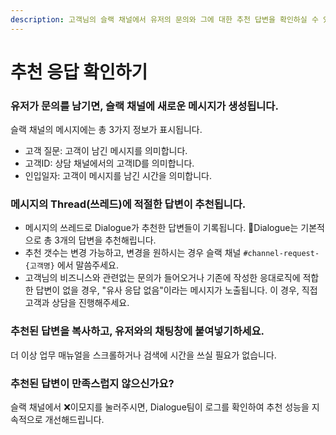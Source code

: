 ```yaml
---
description: 고객님의 슬랙 채널에서 유저의 문의와 그에 대한 추천 답변을 확인하실 수 있습니다.
---
```


# 추천 응답 확인하기

### 유저가 문의를 남기면, 슬랙 채널에 새로운 메시지가 생성됩니다.

슬랙 채널의 메시지에는 총 3가지 정보가 표시됩니다.

* 고객 질문: 고객이 남긴 메시지를 의미합니다.
* 고객ID: 상담 채널에서의 고객ID를 의미합니다.
* 인입일자: 고객이 메시지를 남긴 시간을 의미합니다.



### 메시지의 Thread(쓰레드)에 적절한 답변이 추천됩니다.

* 메시지의 쓰레드로 Dialogue가 추천한 답변들이 기록됩니다. Dialogue는 기본적으로 총 3개의 답변을 추천해립니다.
* 추천 갯수는 변경 가능하고, 변경을 원하시는 경우 슬랙 채널 `#channel-request-{고객명}` 에서 말씀주세요.
* 고객님의 비즈니스와 관련없는 문의가 들어오거나 기존에 작성한 응대로직에 적합한 답변이 없을 경우, "유사 응답 없음"이라는 메시지가 노출됩니다. 이 경우, 직접 고객과 상담을 진행해주세요.



### 추천된 답변을 복사하고, 유저와의 채팅창에 붙여넣기하세요.

더 이상 업무 매뉴얼을 스크롤하거나 검색에 시간을 쓰실 필요가 없습니다.&#x20;



### 추천된 답변이 만족스럽지 않으신가요?

슬랙 채널에서 :x:이모지를 눌러주시면, Dialogue팀이 로그를 확인하여 추천 성능을 지속적으로 개선해드립니다.



